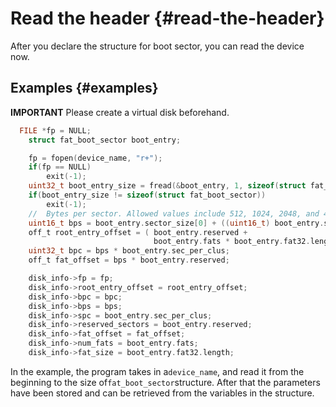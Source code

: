 # Read the header {#read-the-header}

After you declare the structure for boot sector, you can read the device now.

## Examples {#examples}

**IMPORTANT** Please create a virtual disk beforehand.

```c
  FILE *fp = NULL;
    struct fat_boot_sector boot_entry;

    fp = fopen(device_name, "r+");
    if(fp == NULL)
        exit(-1);
    uint32_t boot_entry_size = fread(&boot_entry, 1, sizeof(struct fat_boot_sector), fp);
    if(boot_entry_size != sizeof(struct fat_boot_sector))
        exit(-1);
    //  Bytes per sector. Allowed values include 512, 1024, 2048, and 4096
    uint16_t bps = boot_entry.sector_size[0] + ((uint16_t) boot_entry.sector_size[1] << 8);
    off_t root_entry_offset = ( boot_entry.reserved +
                                boot_entry.fats * boot_entry.fat32.length) * bps;
    uint32_t bpc = bps * boot_entry.sec_per_clus;
    off_t fat_offset = bps * boot_entry.reserved;

    disk_info->fp = fp;
    disk_info->root_entry_offset = root_entry_offset;
    disk_info->bpc = bpc;
    disk_info->bps = bps;
    disk_info->spc = boot_entry.sec_per_clus;
    disk_info->reserved_sectors = boot_entry.reserved;
    disk_info->fat_offset = fat_offset;
    disk_info->num_fats = boot_entry.fats;
    disk_info->fat_size = boot_entry.fat32.length;

```

In the example, the program takes in a`device_name`, and read it from the beginning to the size of`fat_boot_sector`structure. After that the parameters have been stored and can be retrieved from the variables in the structure.

